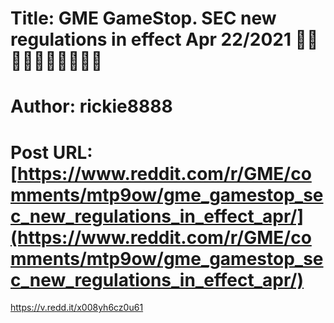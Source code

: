 # Title: GME GameStop. SEC new regulations in effect Apr 22/2021 💎🙌🚀🚀🚀🚀🚀🚀🚀🚀
# Author: rickie8888
# Post URL: [https://www.reddit.com/r/GME/comments/mtp9ow/gme_gamestop_sec_new_regulations_in_effect_apr/](https://www.reddit.com/r/GME/comments/mtp9ow/gme_gamestop_sec_new_regulations_in_effect_apr/)


https://v.redd.it/x008yh6cz0u61